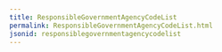 ```yaml
---
title: ResponsibleGovernmentAgencyCodeList
permalink: ResponsibleGovernmentAgencyCodeList.html
jsonid: responsiblegovernmentagencycodelist
---
```

